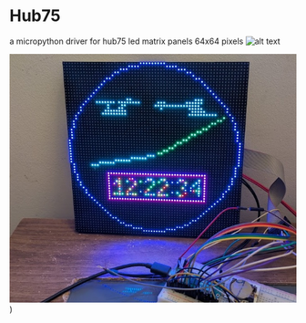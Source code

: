 # Hub75
a micropython driver for hub75 led matrix panels 64x64 pixels
![alt text](https://github.com/[username]/[reponame]/blob/[branch]/image.jpg?raw=true)

![alt text](https://github.com/andycrook/Hub75/blob/main/hub75_image.jpg?raw=true))
